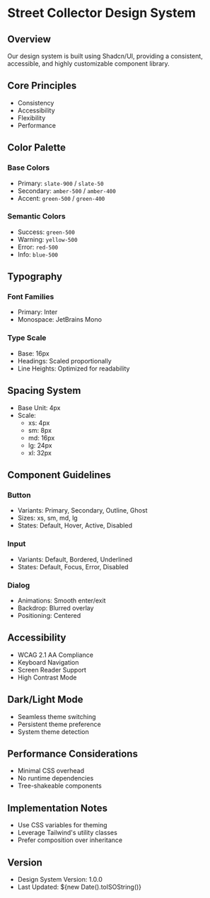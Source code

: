 # Street Collector Design System

## Overview
Our design system is built using Shadcn/UI, providing a consistent, accessible, and highly customizable component library.

## Core Principles
- Consistency
- Accessibility
- Flexibility
- Performance

## Color Palette
### Base Colors
- Primary: `slate-900` / `slate-50`
- Secondary: `amber-500` / `amber-400`
- Accent: `green-500` / `green-400`

### Semantic Colors
- Success: `green-500`
- Warning: `yellow-500`
- Error: `red-500`
- Info: `blue-500`

## Typography
### Font Families
- Primary: Inter
- Monospace: JetBrains Mono

### Type Scale
- Base: 16px
- Headings: Scaled proportionally
- Line Heights: Optimized for readability

## Spacing System
- Base Unit: 4px
- Scale:
  - xs: 4px
  - sm: 8px
  - md: 16px
  - lg: 24px
  - xl: 32px

## Component Guidelines
### Button
- Variants: Primary, Secondary, Outline, Ghost
- Sizes: xs, sm, md, lg
- States: Default, Hover, Active, Disabled

### Input
- Variants: Default, Bordered, Underlined
- States: Default, Focus, Error, Disabled

### Dialog
- Animations: Smooth enter/exit
- Backdrop: Blurred overlay
- Positioning: Centered

## Accessibility
- WCAG 2.1 AA Compliance
- Keyboard Navigation
- Screen Reader Support
- High Contrast Mode

## Dark/Light Mode
- Seamless theme switching
- Persistent theme preference
- System theme detection

## Performance Considerations
- Minimal CSS overhead
- No runtime dependencies
- Tree-shakeable components

## Implementation Notes
- Use CSS variables for theming
- Leverage Tailwind's utility classes
- Prefer composition over inheritance

## Version
- Design System Version: 1.0.0
- Last Updated: ${new Date().toISOString()} 